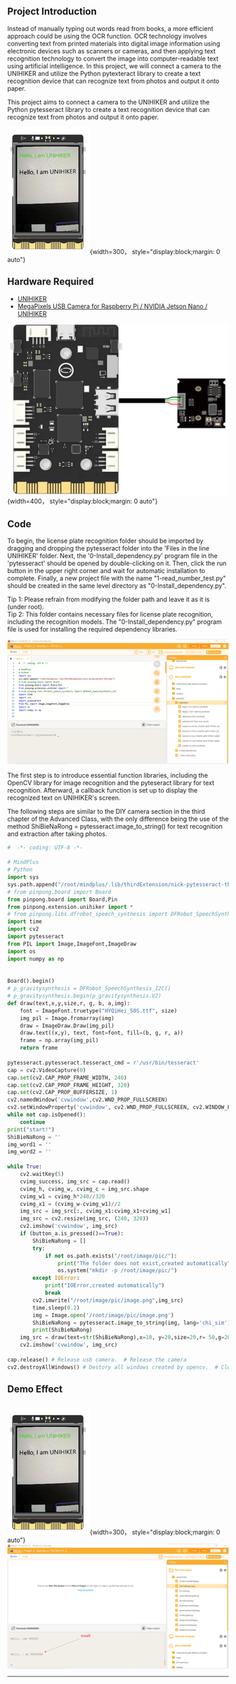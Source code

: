 ## **Project Introduction**
Instead of manually typing out words read from books, a more efficient approach could be using the OCR function. OCR technology involves converting text from printed materials into digital image information using electronic devices such as scanners or cameras, and then applying text recognition technology to convert the image into computer-readable text using artificial intelligence. In this project, we will connect a camera to the UNIHIKER and utilize the Python pytexteract library to create a text recognition device that can recognize text from photos and output it onto paper.  

This project aims to connect a camera to the UNIHIKER and utilize the Python pytesseract library to create a text recognition device that can recognize text from photos and output it onto paper.  

![image.png](img/7_Text_Recognition/1722507989421-99dfa25e-5aea-412c-adc9-28f9e1ee1d62.png){width=300， style="display:block;margin: 0 auto"}
## **Hardware Required**

- [UNIHIKER](https://www.dfrobot.com/product-2691.html)
- [MegaPixels USB Camera for Raspberry Pi / NVIDIA Jetson Nano / UNIHIKER](https://www.dfrobot.com/product-2089.html)

![](img/7_Text_Recognition/1692675829807-df9e3074-c792-46de-a6cf-32155c10c88b.png){width=400， style="display:block;margin: 0 auto"}
## **Code**
To begin, the license plate recognition folder should be imported by dragging and dropping the pytesseract folder into the 'Files in the line UNIHIKER' folder. Next, the '0-Install_dependency.py' program file in the 'pytesseract' should be opened by double-clicking on it. Then, click the run button in the upper right corner and wait for automatic installation to complete. Finally, a new project file with the name "1-read_number_test.py" should be created in the same level directory as "0-Install_dependency.py".  

Tip 1: Please refrain from modifying the folder path and leave it as it is (under root).  
Tip 2: This folder contains necessary files for license plate recognition, including the recognition models. The "0-Install_dependency.py" program file is used for installing the required dependency libraries.  


![](img/7_Text_Recognition/1721720440221-8030a311-ae9a-4591-8e08-a6e8c2d7aab9.png)

The first step is to introduce essential function libraries, including the OpenCV library for image recognition and the pyteseract library for text recognition. Afterward, a callback function is set up to display the recognized text on UNIHIKER's screen.    

The following steps are similar to the DIY camera section in the third chapter of the Advanced Class, with the only difference being the use of the method ShiBieNaRong = pytesseract.image_to_string() for text recognition and extraction after taking photos.
```python
#  -*- coding: UTF-8 -*-

# MindPlus
# Python
import sys
sys.path.append("/root/mindplus/.lib/thirdExtension/nick-pytesseract-thirdex")
# from pinpong.board import Board
from pinpong.board import Board,Pin
from pinpong.extension.unihiker import *
# from pinpong.libs.dfrobot_speech_synthesis import DFRobot_SpeechSynthesis_I2C
import time
import cv2
import pytesseract
from PIL import Image,ImageFont,ImageDraw
import os
import numpy as np


Board().begin()
# p_gravitysynthesis = DFRobot_SpeechSynthesis_I2C()
# p_gravitysynthesis.begin(p_gravitysynthesis.V2)
def draw(text,x,y,size,r, g, b, a,img):
    font = ImageFont.truetype("HYQiHei_50S.ttf", size)
    img_pil = Image.fromarray(img)
    draw = ImageDraw.Draw(img_pil)
    draw.text((x,y), text, font=font, fill=(b, g, r, a))
    frame = np.array(img_pil)
    return frame

pytesseract.pytesseract.tesseract_cmd = r'/usr/bin/tesseract'
cap = cv2.VideoCapture(0)
cap.set(cv2.CAP_PROP_FRAME_WIDTH, 240)
cap.set(cv2.CAP_PROP_FRAME_HEIGHT, 320)
cap.set(cv2.CAP_PROP_BUFFERSIZE, 1)
cv2.namedWindow('cvwindow',cv2.WND_PROP_FULLSCREEN)
cv2.setWindowProperty('cvwindow', cv2.WND_PROP_FULLSCREEN, cv2.WINDOW_FULLSCREEN)
while not cap.isOpened():
    continue
print("start!")
ShiBieNaRong = ''
img_word1 = ''
img_word2 = ''

while True:
    cv2.waitKey(5)
    cvimg_success, img_src = cap.read()
    cvimg_h, cvimg_w, cvimg_c = img_src.shape
    cvimg_w1 = cvimg_h*240//320
    cvimg_x1 = (cvimg_w-cvimg_w1)//2
    img_src = img_src[:, cvimg_x1:cvimg_x1+cvimg_w1]
    img_src = cv2.resize(img_src, (240, 320))
    cv2.imshow('cvwindow', img_src)
    if (button_a.is_pressed()==True):
        ShiBieNaRong = []
        try:
            if not os.path.exists("/root/image/pic/"):
                print("The folder does not exist,created automatically")
                os.system("mkdir -p /root/image/pic/")
        except IOError:
            print("IOError,created automatically")
            break
        cv2.imwrite("/root/image/pic/image.png",img_src)
        time.sleep(0.2)
        img = Image.open('/root/image/pic/image.png')
        ShiBieNaRong = pytesseract.image_to_string(img, lang='chi_sim')
        print(ShiBieNaRong)
    img_src = draw(text=str(ShiBieNaRong),x=10, y=20,size=20,r= 50,g=200,b=0,a=0,img=img_src)
    cv2.imshow('cvwindow', img_src)
    
cap.release() # Release usb camera.  # Release the camera
cv2.destroyAllWindows() # Destory all windows created by opencv.  # Close all
```
## **Demo Effect**
## 
![image.png](img/7_Text_Recognition/1722508004010-e625cd1f-32ba-476b-a8e5-67ea0579af8b.png){width=300， style="display:block;margin: 0 auto"}
![image.png](img/7_Text_Recognition/1722502507202-2c020ad8-2a5f-4234-b855-b7a67c778636.png)


---
